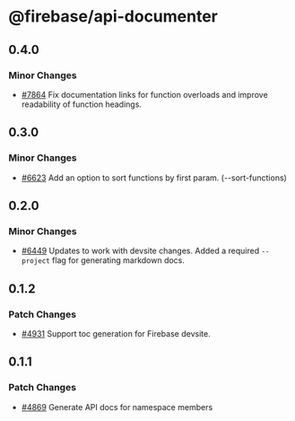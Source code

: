 # @firebase/api-documenter
## 0.4.0
### Minor Changes

- [#7864](https://github.com/firebase/firebase-js-sdk/pull/7864) Fix documentation links for function overloads and improve readability of function headings.
## 0.3.0
### Minor Changes

- [#6623](https://github.com/firebase/firebase-js-sdk/pull/6623) Add an option to sort functions by first param. (--sort-functions)
## 0.2.0
### Minor Changes

- [#6449](https://github.com/firebase/firebase-js-sdk/pull/6449) Updates to work with devsite changes. Added a required `--project` flag for generating markdown docs.
## 0.1.2
### Patch Changes

- [#4931](https://github.com/firebase/firebase-js-sdk/pull/4931) Support toc generation for Firebase devsite.
## 0.1.1
### Patch Changes

- [#4869](https://github.com/firebase/firebase-js-sdk/pull/4869) Generate API docs for namespace members
